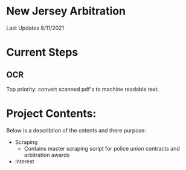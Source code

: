 # New Jersey Arbitration

Last Updates 8/11/2021

# Current Steps
## OCR
Top priority: convert scanned pdf's to machine readable text. 

# Project Contents:
Below is a describtion of the cntents and there purpose:
* Scraping
	* Contains master scraping script for police union contracts and arbitration awards
* Interest
